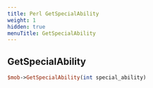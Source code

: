 ```yaml
---
title: Perl GetSpecialAbility
weight: 1
hidden: true
menuTitle: GetSpecialAbility
---
```

## GetSpecialAbility
```perl
$mob->GetSpecialAbility(int special_ability)
```